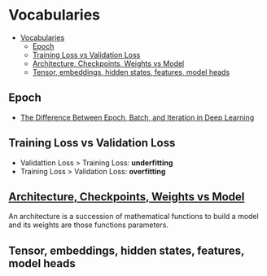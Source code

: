 # Vocabularies

- [Vocabularies](#vocabularies)
  - [Epoch](#epoch)
  - [Training Loss vs Validation Loss](#training-loss-vs-validation-loss)
  - [Architecture, Checkpoints, Weights vs Model](#architecture-checkpoints-weights-vs-model)
  - [Tensor, embeddings, hidden states, features, model heads](#tensor-embeddings-hidden-states-features-model-heads)


## Epoch

- [The Difference Between Epoch, Batch, and Iteration in Deep Learning](https://mksaad.wordpress.com/2020/02/07/the-difference-between-epoch-batch-and-iteration-in-deep-learning/)

## Training Loss vs Validation Loss 

- Validattion Loss > Training Loss: **underfitting**
- Training Loss > Validation Loss: **overfitting**

## [Architecture, Checkpoints, Weights vs Model](https://huggingface.co/learn/nlp-course/en/chapter1/4?fw=pt#architecture-vs-checkpoints)

An architecture is a succession of mathematical functions to build a model and its weights are those functions parameters.

## Tensor, embeddings, hidden states, features, model heads